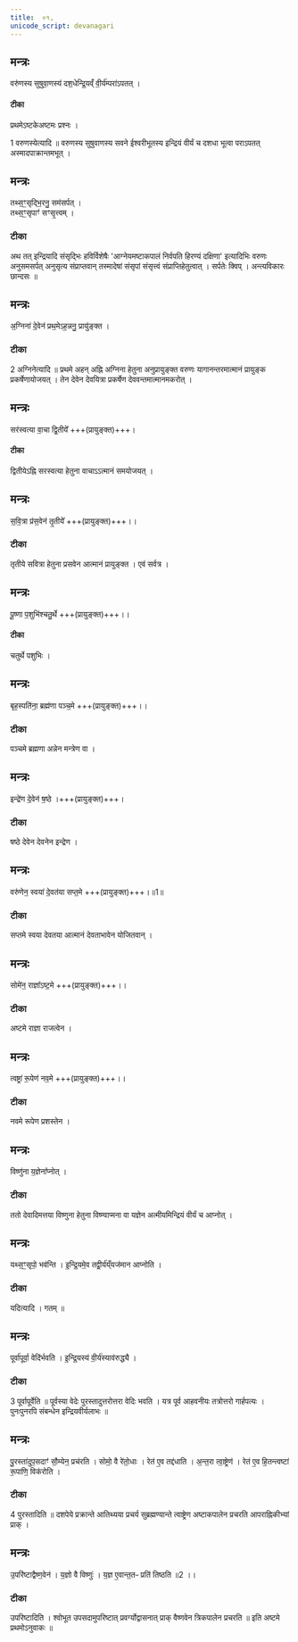 ```yaml
---
title:  ०१,
unicode_script: devanagari
---
```



## मन्त्रः
वरु॑णस्य सुषुवा॒णस्य॑ दश॒धेन्द्रि॒यव्ँ वी॒र्य॑म्परा॑ऽपतत् ।
#### टीका
प्रथमेऽष्टकेअष्टमः प्रश्नः ।

1 वरुणस्येत्यादि ॥ वरुणस्य सुषुवाणस्य सवने ईश्वरीभूतस्य इन्द्रियं वीर्यं च दशधा भूत्वा पराऽपतत् अस्मादपाक्रान्तमभूत् ।
## मन्त्रः
तथ्स॒ꣳ॒सृद्भि॒रनु॒ सम॑सर्पत् ।  
तथ्स॒ꣳ॒सृपाꣳ॑ सꣳसृ॒त्त्वम् ।

###  टीका

अथ तत् इन्द्रियादि संसृद्भिः हविर्विशेषैः 'आग्नेयमष्टाकपालं निर्वपति हिरण्यं दक्षिणा' इत्यादिभिः वरुणः अनुसमसर्पत् अनुसृत्य संप्राप्तवान् तस्मादेषां संसृपां संसृत्त्वं संप्राप्तिहेतुत्वात् । सर्पतेः क्विप् । अन्त्यविकारः छान्दसः ॥
## मन्त्रः
अ॒ग्निना॑ दे॒वेन॑ प्रथ॒मेऽह॒न्ननु॒ प्रायु॑ङ्क्त ।

###  टीका
2 अग्निनेत्यादि ॥ प्रथमे अहन् अह्नि अग्निना हेतुना अनुप्रायुङ्क्त वरुणः यागानन्तरमात्मानं प्रायुङ्क प्रकर्षेणायोजयत् । तेन देवेन देवयित्रा प्रकर्षेण देववन्तमात्मानमकरोत् ।
## मन्त्रः
सर॑स्वत्या वा॒चा द्वि॒तीये᳚ +++(प्रायुङ्क्त)+++।
#### टीका
द्वितीयेऽह्नि सरस्वत्या हेतुना वाचाऽऽत्मानं समयोजयत् ।
## मन्त्रः
स॒वि॒त्रा प्र॑स॒वेन॑ तृ॒तीये᳚ +++(प्रायुङ्क्त)+++।।

###  टीका
तृतीये सवित्रा हेतुना प्रसवेन आत्मानं प्रायुङ्क्त । एवं सर्वत्र ।
## मन्त्रः
पू॒ष्णा प॒शुभि॑श्चतु॒र्थे +++(प्रायुङ्क्त)+++।।

#### टीका
चतुर्थे पशुभिः ।
## मन्त्रः
बृह॒स्पति॑ना॒ ब्रह्म॑णा पञ्च॒मे +++(प्रायुङ्क्त)+++।।

###  टीका
पञ्चमे ब्रह्मणा अन्नेन मन्त्रेण वा ।
## मन्त्रः
इन्द्रे॑ण दे॒वेन॑ ष॒ष्ठे ।+++(प्रायुङ्क्त)+++।

###  टीका
षष्ठे देवेन देवनेन इन्द्रेण ।
## मन्त्रः
वरु॑णेन॒ स्वया॑ दे॒वत॑या सप्त॒मे +++(प्रायुङ्क्त)+++।॥1॥  

###  टीका
सप्तमे स्वया देवतया आत्मानं देवताभावेन योजितवान् ।
## मन्त्रः
सोमे॑न॒ राज्ञा᳚ऽष्ट॒मे +++(प्रायुङ्क्त)+++।।

###  टीका
अष्टमे राज्ञा राजत्वेन ।
## मन्त्रः
त्वष्ट्रा॑ रू॒पेण॑ नव॒मे +++(प्रायुङ्क्त)+++।।

###  टीका
नवमे रूपेण प्रशस्तेन ।
## मन्त्रः
विष्णु॑ना य॒ज्ञेना᳚प्नोत् ।

###  टीका
ततो देवादिमत्तया विष्णुना हेतुना विष्ण्वाप्मना वा यज्ञेन अत्मीयमिन्द्रियं वीर्यं च आप्नोत् ।
## मन्त्रः
यथ्स॒ꣳ॒सृपो॒ भव॑न्ति ।
इ॒न्द्रि॒यमे॒व तद्वी॒र्य॑य्ँयज॑मान आप्नोति ।
###  टीका
यदित्यादि । गतम् ॥
## मन्त्रः
पूर्वा॑पूर्वा॒ वेदि॑र्भवति ।
इ॒न्द्रि॒यस्य॑ वी॒र्य॑स्याव॑रुद्ध्यै ।
###  टीका
3 पूर्वापूर्वेति ॥ पूर्वस्या वेदेः पुरस्तादुत्तरोत्तरा वेदिः भवति । यत्र पूर्व आहवनीयः तत्रोत्तरो गार्हपत्यः । पुनःपुनरपि संबन्धेन इन्द्रियवीर्यलाभः ॥
## मन्त्रः
पु॒रस्ता॑दुप॒सदाꣳ॑ सौ॒म्येन॒ प्रच॑रति ।
सोमो॒ वै रे॑तो॒धाः ।
रेत॑ ए॒व तद्द॑धाति ।
अ॒न्त॒रा त्वा॒ष्ट्रेण॑ ।
रेत॑ ए॒व हि॒तन्त्वष्टा॑ रू॒पाणि॒ विक॑रोति ।

###  टीका
4 पुरस्तादिति ॥ दशपेये प्रक्रान्ते आतिथ्यया प्रचर्य सुब्रह्मण्यान्ते त्वाष्ट्रेण अष्टाकपालेन प्रचरति आपराह्निकीभ्यां प्राक् ।
## मन्त्रः
उ॒परि॑ष्टाद्वैष्ण॒वेन॑ ।
य॒ज्ञो वै विष्णुः॑ ।
य॒ज्ञ ए॒वान्त॒तᳶ प्रति॑ तिष्ठति ॥2 ।।
###  टीका
उपरिष्टादिति । श्वोभूत उपसदामुपरिष्टात् प्रवर्ग्योद्वासनात् प्राक् वैष्णवेन त्रिकपालेन प्रचरति ॥
इति अष्टमे प्रथमोऽनुवाकः ॥  
